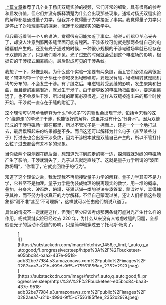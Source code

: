 [上篇文章](https://yinwang0.substack.com/p/4d5)<span>推荐了几个关于杨氏双缝实验的视频，它们非常的细致，具有很高的参考和启发价值，但它们并没有解释清楚为什么会出现那些现象。通常对杨氏双缝实验的解释都是通过量子力学，但我并不觉得量子力学接近了事实。我觉得量子力学只是停止了对物理事实的探索，沉迷于脱离现实的数学中。</span>

但我最近看到一个人的说法，觉得很有可能接近了事实。他说人们都只关心光去了，却没人注意到那两条缝里面可能有秘密。干涉条纹可能就是那两条缝自己的电磁辐射产生的。还没有光子通过的时候，一种很小规模的干涉电磁场早就已经存在于双缝附近了，只是我们看不见。光子过去的时候就会受到这个电磁场的影响，根据它的干涉模式偏离航向，最后形成可见的干涉条纹。

我想了一下，好像是啊。为什么这个实验一定要有两条缝，而且它们必须距离很近呢？物体的每一个原子都在不停地发出电磁辐射。要是没有缝，电磁辐射就是随机均匀分布的，不会发生干涉。有了缝之后，电磁辐射受到缝的影响，发生聚集和扭曲，而且缝的距离很近，就发生干涉了。由于缝导致的电磁场扭曲很小，要是距离远了，也不会发生干涉，所以缝的距离必须很近。这样从双缝被造出来的那个时候开始，干涉就一直存在于缝的附近了。

这个理论可以简单地解释为什么“单光子”的实验也会出现干涉，包括今天看的这个“绕道走”的单光子干涉，也能很好的解释。这里并没有什么“分身术”。因为双缝形成的干涉电磁场一直在那里，所以不管光子是一拥而上，还是一个一个地打过去，最后累积起来的结果都差不多。而且这还可以解释为什么电子（甚至某些分子）打过去也会出现干涉条纹，因为干涉根本就是双缝自己产生的，所以不管打什么粒子过去都会有差不多的现象。

当你放两个探测器在缝后面，想知道光子到底走的哪一边，探测器就对缝的电磁场产生了影响，干涉就消失了，光子过去就走直线了。这就是量子力学所谓的“波函数坍塌”，“你看了，它就变回粒子的行为”。

知道了这个理论之后，我发现我不再能接受量子力学的解释。量子力学其实不是力学，它甚至不是物理。量子力学是伪装成物理的脱离现实的数学，用一堆的概率，叠加，分身术，波函数，坍塌，死猫活猫一类的说法来凑答案，蒙混过关，弄得神乎其神，而不努力寻求真正的力学解释。不但自己蒙混过关，还让人们相信这些现象都“测不准”甚至“不可理解”，这样就可以任由他们胡说八道了。

具体的情况不一定就是这样，但我们至少应该考虑那两条缝可能对光产生什么样的作用。杨式双缝实验已经过去 220 年，为什么从来没有人考虑过缝的问题，全都假设光子的运动不受缝的影响，只是简单地穿过去？托马斯·杨笑了。

<div class="captioned-image-container">

<figure> [<div class="image2-inset"><picture><source type="image/webp" srcset="https://substackcdn.com/image/fetch/w_424,c_limit,f_webp,q_auto:good,fl_progressive:steep/https%3A%2F%2Fbucketeer-e05bbc84-baa3-437e-9518-adb32be77984.s3.amazonaws.com%2Fpublic%2Fimages%2F0282aea7-a21b-499d-9ff5-c7556185ffee_2352x2979.jpeg 424w, https://substackcdn.com/image/fetch/w_848,c_limit,f_webp,q_auto:good,fl_progressive:steep/https%3A%2F%2Fbucketeer-e05bbc84-baa3-437e-9518-adb32be77984.s3.amazonaws.com%2Fpublic%2Fimages%2F0282aea7-a21b-499d-9ff5-c7556185ffee_2352x2979.jpeg 848w, https://substackcdn.com/image/fetch/w_1272,c_limit,f_webp,q_auto:good,fl_progressive:steep/https%3A%2F%2Fbucketeer-e05bbc84-baa3-437e-9518-adb32be77984.s3.amazonaws.com%2Fpublic%2Fimages%2F0282aea7-a21b-499d-9ff5-c7556185ffee_2352x2979.jpeg 1272w, https://substackcdn.com/image/fetch/w_1456,c_limit,f_webp,q_auto:good,fl_progressive:steep/https%3A%2F%2Fbucketeer-e05bbc84-baa3-437e-9518-adb32be77984.s3.amazonaws.com%2Fpublic%2Fimages%2F0282aea7-a21b-499d-9ff5-c7556185ffee_2352x2979.jpeg 1456w" sizes="100vw">![](https://substackcdn.com/image/fetch/w_1456,c_limit,f_auto,q_auto:good,fl_progressive:steep/https%3A%2F%2Fbucketeer-e05bbc84-baa3-437e-9518-adb32be77984.s3.amazonaws.com%2Fpublic%2Fimages%2F0282aea7-a21b-499d-9ff5-c7556185ffee_2352x2979.jpeg)</picture></div>](https://substackcdn.com/image/fetch/f_auto,q_auto:good,fl_progressive:steep/https%3A%2F%2Fbucketeer-e05bbc84-baa3-437e-9518-adb32be77984.s3.amazonaws.com%2Fpublic%2Fimages%2F0282aea7-a21b-499d-9ff5-c7556185ffee_2352x2979.jpeg) </figure>

</div>
